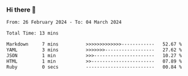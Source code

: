 ### Hi there 👋

<!--START_SECTION:waka-->

```txt
From: 26 February 2024 - To: 04 March 2024

Total Time: 13 mins

Markdown     7 mins          >>>>>>>>>>>>>------------   52.67 %
YAML         3 mins          >>>>>>>------------------   27.62 %
JSON         1 min           >>>----------------------   10.27 %
HTML         1 min           >>-----------------------   07.89 %
Ruby         0 secs          -------------------------   00.84 %
```

<!--END_SECTION:waka-->
